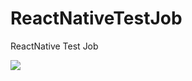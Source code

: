 # ReactNativeTestJob
ReactNative Test Job

![](https://firebasestorage.googleapis.com/v0/b/myfirebasefirestore-7ecc4.appspot.com/o/Screen%20Shot%202564-08-03%20at%2022.08.27.png?alt=media&token=0abe0c4d-5614-4f82-8d3e-bfddc0350da9)
